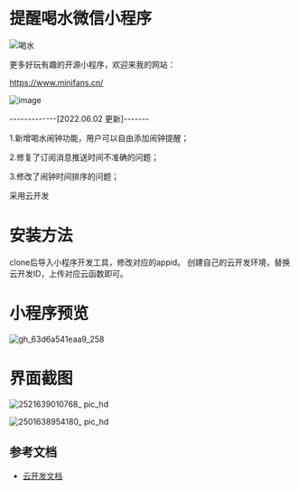 # 提醒喝水微信小程序
![喝水](https://user-images.githubusercontent.com/72783438/145314592-7ed28da9-2263-4f2d-98a6-5ebe6cd528c7.jpg)

更多好玩有趣的开源小程序，欢迎来我的网站：

https://www.minifans.cn/

![image](https://user-images.githubusercontent.com/72783438/145314689-7859a7e4-94c5-4ae8-ae24-34247c37dcb1.png)

<!-- wp:paragraph -->
<p>-------------[2022.06.02 更新]-------</p>
<!-- /wp:paragraph -->

<!-- wp:paragraph -->
<p>1.新增喝水闹钟功能，用户可以自由添加闹钟提醒；</p>
<!-- /wp:paragraph -->

<!-- wp:paragraph -->
<p>2.修复了订阅消息推送时间不准确的问题；</p>
<!-- /wp:paragraph -->

<!-- wp:paragraph -->
<p>3.修改了闹钟时间排序的问题；</p>
<!-- /wp:paragraph -->
采用云开发

# 安装方法
clone后导入小程序开发工具，修改对应的appid。
创建自己的云开发环境，替换云开发ID，上传对应云函数即可。
# 小程序预览

![gh_63d6a541eaa9_258](https://user-images.githubusercontent.com/72783438/145179808-ad0866c5-1052-4d0d-b610-d61aefedd968.jpg)

# 界面截图

![2521639010768_ pic_hd](https://user-images.githubusercontent.com/72783438/145315038-ae090ced-4bb8-4fa5-aa49-b11d60264404.jpg)


![2501638954180_ pic_hd](https://user-images.githubusercontent.com/72783438/145179911-2db9f8c4-6636-4017-89ec-2545d99d44ed.jpg)

## 参考文档

- [云开发文档](https://developers.weixin.qq.com/miniprogram/dev/wxcloud/basis/getting-started.html)

